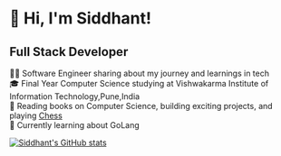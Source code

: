 

# 👋 Hi, I'm Siddhant!

## **Full Stack Developer**

👨‍💻 Software Engineer sharing about my journey and learnings in tech<br/>
🎓 Final Year Computer Science studying at Vishwakarma Institute of Information Technology,Pune,India<br/>
🎨 Reading books on Computer Science, building exciting projects, and playing 
<a href="https://www.chess.com/member/siddhantkandi_81" target="_blank">
    Chess
</a><br/>
💭 Currently learning about GoLang<br/>

<!-- GitHub stats from https://github.com/anuraghazra/github-readme-stats -->
[![Siddhant's GitHub stats](https://github-readme-stats.vercel.app/api?username=Siddhantkandi&show_icons=true&theme=radical)](https://github.com/anuraghazra/github-readme-stats)

